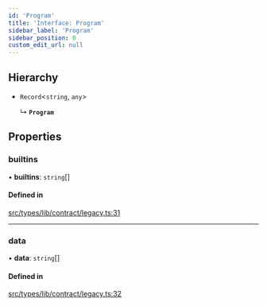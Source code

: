 ```yaml
---
id: 'Program'
title: 'Interface: Program'
sidebar_label: 'Program'
sidebar_position: 0
custom_edit_url: null
---
```


## Hierarchy

- `Record`<`string`, `any`\>

  ↳ **`Program`**

## Properties

### builtins

• **builtins**: `string`[]

#### Defined in

[src/types/lib/contract/legacy.ts:31](https://github.com/0xs34n/starknet.js/blob/develop/src/types/lib/contract/legacy.ts#L31)

---

### data

• **data**: `string`[]

#### Defined in

[src/types/lib/contract/legacy.ts:32](https://github.com/0xs34n/starknet.js/blob/develop/src/types/lib/contract/legacy.ts#L32)
